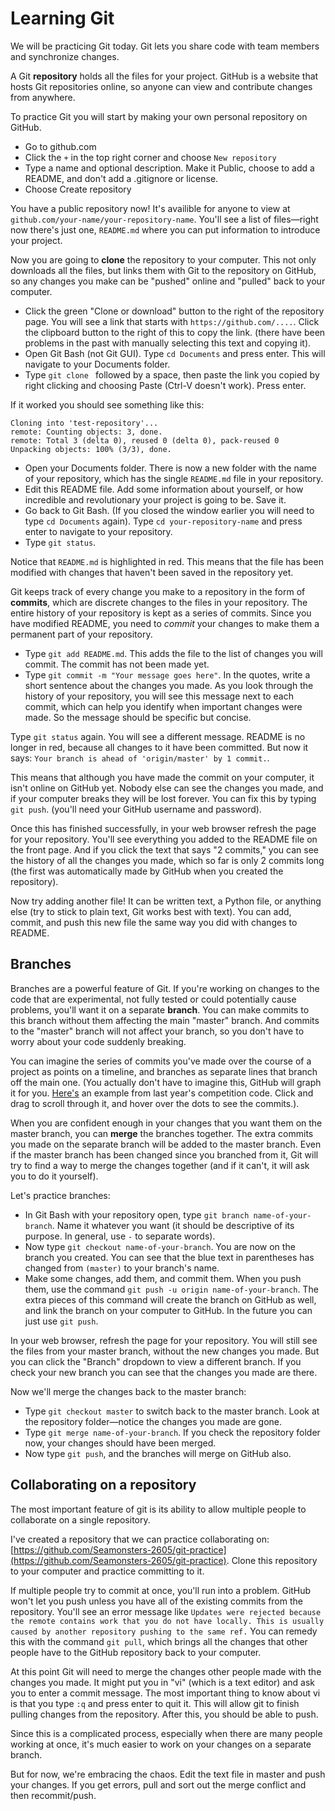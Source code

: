 # Learning Git

We will be practicing Git today. Git lets you share code with team members and synchronize changes.

A Git **repository** holds all the files for your project. GitHub is a website that hosts Git repositories online, so anyone can view and contribute changes from anywhere.

To practice Git you will start by making your own personal repository on GitHub.

- Go to github.com
- Click the `+` in the top right corner and choose `New repository`
- Type a name and optional description. Make it Public, choose to add a README, and don't add a .gitignore or license.
- Choose Create repository

You have a public repository now! It's availible for anyone to view at `github.com/your-name/your-repository-name`. You'll see a list of files&mdash;right now there's just one, `README.md` where you can put information to introduce your project.

Now you are going to **clone** the repository to your computer. This not only downloads all the files, but links them with Git to the repository on GitHub, so any changes you make can be "pushed" online and "pulled" back to your computer.

- Click the green "Clone or download" button to the right of the repository page. You will see a link that starts with `https://github.com/....`. Click the clipboard button to the right of this to copy the link. (there have been problems in the past with manually selecting this text and copying it).
- Open Git Bash (not Git GUI). Type `cd Documents` and press enter. This will navigate to your Documents folder.
- Type `git clone ` followed by a space, then paste the link you copied by right clicking and choosing Paste (Ctrl-V doesn't work). Press enter.

If it worked you should see something like this:

```
Cloning into 'test-repository'...
remote: Counting objects: 3, done.
remote: Total 3 (delta 0), reused 0 (delta 0), pack-reused 0
Unpacking objects: 100% (3/3), done.
```

- Open your Documents folder. There is now a new folder with the name of your repository, which has the single `README.md` file in your repository.
- Edit this README file. Add some information about yourself, or how incredible and revolutionary your project is going to be. Save it.
- Go back to Git Bash. (If you closed the window earlier you will need to type `cd Documents` again). Type `cd your-repository-name` and press enter to navigate to your repository.
- Type `git status`.

Notice that `README.md` is highlighted in red. This means that the file has been modified with changes that haven't been saved in the repository yet.

Git keeps track of every change you make to a repository in the form of **commits**, which are discrete changes to the files in your repository. The entire history of your repository is kept as a series of commits. Since you have modified README, you need to *commit* your changes to make them a permanent part of your repository.

- Type `git add README.md`. This adds the file to the list of changes you will commit. The commit has not been made yet.
- Type `git commit -m "Your message goes here"`. In the quotes, write a short sentence about the changes you made. As you look through the history of your repository, you will see this message next to each commit, which can help you identify when important changes were made. So the message should be specific but concise.

Type `git status` again. You will see a different message. README is no longer in red, because all changes to it have been committed. But now it says: `Your branch is ahead of 'origin/master' by 1 commit.`.

This means that although you have made the commit on your computer, it isn't online on GitHub yet. Nobody else can see the changes you made, and if your computer breaks they will be lost forever. You can fix this by typing `git push`. (you'll need your GitHub username and password).

Once this has finished successfully, in your web browser refresh the page for your repository. You'll see everything you added to the README file on the front page. And if you click the text that says "2 commits," you can see the history of all the changes you made, which so far is only 2 commits long (the first was automatically made by GitHub when you created the repository).

Now try adding another file! It can be written text, a Python file, or anything else (try to stick to plain text, Git works best with text). You can add, commit, and push this new file the same way you did with changes to README.

## Branches

Branches are a powerful feature of Git. If you're working on changes to the code that are experimental, not fully tested or could potentially cause problems, you'll want it on a separate **branch**. You can make commits to this branch without them affecting the main "master" branch. And commits to the "master" branch will not affect your branch, so you don't have to worry about your code suddenly breaking.

You can imagine the series of commits you've made over the course of a project as points on a timeline, and branches as separate lines that branch off the main one. (You actually don't have to imagine this, GitHub will graph it for you. [Here's](https://github.com/Seamonsters-2605/CompetitionBot2017/network) an example from last year's competition code. Click and drag to scroll through it, and hover over the dots to see the commits.).

When you are confident enough in your changes that you want them on the master branch, you can **merge** the branches together. The extra commits you made on the separate branch will be added to the master branch. Even if the master branch has been changed since you branched from it, Git will try to find a way to merge the changes together (and if it can't, it will ask you to do it yourself).

Let's practice branches:

- In Git Bash with your repository open, type `git branch name-of-your-branch`. Name it whatever you want (it should be descriptive of its purpose. In general, use `-` to separate words).
- Now type `git checkout name-of-your-branch`. You are now on the branch you created. You can see that the blue text in parentheses has changed from `(master)` to your branch's name.
- Make some changes, add them, and commit them. When you push them, use the command `git push -u origin name-of-your-branch`. The extra pieces of this command will create the branch on GitHub as well, and link the branch on your computer to GitHub. In the future you can just use `git push`.

In your web browser, refresh the page for your repository. You will still see the files from your master branch, without the new changes you made. But you can click the "Branch" dropdown to view a different branch. If you check your new branch you can see that the changes you made are there.

Now we'll merge the changes back to the master branch:

- Type `git checkout master` to switch back to the master branch. Look at the repository folder&mdash;notice the changes you made are gone.
- Type `git merge name-of-your-branch`. If you check the repository folder now, your changes should have been merged.
- Now type `git push`, and the branches will merge on GitHub also.

## Collaborating on a repository

The most important feature of git is its ability to allow multiple people to collaborate on a single repository.

I've created a repository that we can practice collaborating on: [https://github.com/Seamonsters-2605/git-practice](https://github.com/Seamonsters-2605/git-practice). Clone this repository to your computer and practice committing to it.

If multiple people try to commit at once, you'll run into a problem. GitHub won't let you push unless you have all of the existing commits from the repository. You'll see an error message like `Updates were rejected because the remote contains work that you do not have locally. This is usually caused by another repository pushing to the same ref.` You can remedy this with the command `git pull`, which brings all the changes that other people have to the GitHub repository back to your computer.

At this point Git will need to merge the changes other people made with the changes you made. It might put you in "vi" (which is a text editor) and ask you to enter a commit message. The most important thing to know about vi is that you type `:q` and press enter to quit it. This will allow git to finish pulling changes from the repository. After this, you should be able to push.

Since this is a complicated process, especially when there are many people working at once, it's much easier to work on your changes on a separate branch.

But for now, we're embracing the chaos. Edit the text file in master and push your changes. If you get errors, pull and sort out the merge conflict and then recommit/push.
